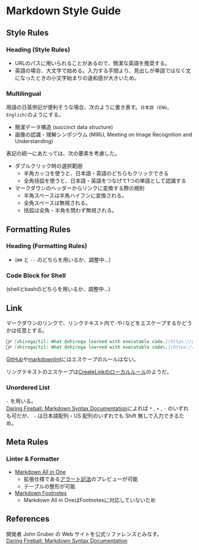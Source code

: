 # Markdown Style Guide

## Style Rules

### Heading (Style Rules)

- URLのパスに用いられることがあるので、簡潔な英語を推奨する。
- 英語の場合、大文字で始める。入力する手間より、見出しが単語ではなく文になったときの小文字始まりの違和感が大きいため。

### Multilingual

用語の日英併記が便利そうな場合、次のように書き表す。`日本語 (ENG, English)`のようにする。

- 簡潔データ構造 (succinct data structure)
- 画像の認識・理解シンポジウム (MIRU, Meeting on Image Recognition and Understanding)

表記の統一にあたっては、次の要素を考慮した。

- ダブルクリック時の選択範囲
  - 半角カッコを使うと、日本語・英語のどちらもクリックできる
  - 全角括弧を使うと、日本語・英語をつなげて1つの単語として認識する
- マークダウンのヘッダーからリンクに変換する際の規則
  - 半角スペースは半角ハイフンに変換される。
  - 全角スペースは無視される。
  - 括弧は全角・半角を問わず無視される。

## Formatting Rules

### Heading (Formatting Rules)

- (`##` と `--` のどちらを用いるか、調整中...)

### Code Block for Shell

(shellとbashのどちらを用いるか、調整中...)

## Link

マークダウンのリンクで、リンクテキスト内で`-`や`(`などをエスケープするかどうかは任意とする。

```markdown
🙆‍♂️ [xhiroga/til: What @xhiroga learned with executable code.](https://github.com/xhiroga/til)
🙆‍♂️ [xhiroga/til: What @xhiroga learned with executable code\.](https://github.com/xhiroga/til)
```

[GitHub](https://docs.github.com/ja/get-started/writing-on-github/getting-started-with-writing-and-formatting-on-github/basic-writing-and-formatting-syntax)や[markdownlint](https://github.com/markdownlint/markdownlint/blob/main/docs/RULES.md)にはエスケープのルールはない。

リンクテキストのエスケープは[CreateLinkのローカルルール](https://github.com/ku/CreateLink/blob/3e3c9e6e21178c8d69ed40058fbe25932c14f13f/src/createlink.ts#LL39C30-L39C30)のようだ。

### Unordered List

`-` を用いる。  
[Daring Fireball: Markdown Syntax Documentation](https://daringfireball.net/projects/markdown/syntax#list)によれば `*` , `+` , `-` のいずれも可だが、 `-` は日本語配列・US 配列のいずれでも Shift 無しで入力できるため。

## Meta Rules

### Linter & Formatter

- [Markdown All in One](https://marketplace.visualstudio.com/items?itemName=yzhang.markdown-all-in-one)
  - 拡張仕様である[アラート記法](https://docs.github.com/ja/get-started/writing-on-github/getting-started-with-writing-and-formatting-on-github/basic-writing-and-formatting-syntax#alerts)のプレビューが可能
  - テーブルの整形が可能
- [Markdown Footnotes](https://marketplace.visualstudio.com/items?itemName=bierner.markdown-footnotes)
  - Markdown All in OneはFootnotesに対応していないため

## References

開発者 John Gruber の Web サイトを公式リファレンスとみなす。  
[Daring Fireball: Markdown Syntax Documentation](https://daringfireball.net/projects/markdown/syntax)
